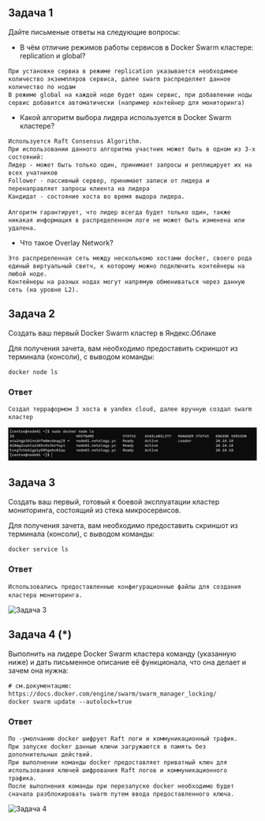 ## Задача 1

Дайте письменые ответы на следующие вопросы:

- В чём отличие режимов работы сервисов в Docker Swarm кластере: replication и global?

```
При установке сервиа в режиме replication указывается необходимое количество экземпляров сервиса, далее swarm распределяет данное количество по нодам
В режиме global на каждой ноде будет один сервис, при добавлении ноды сервис добавится автоматически (например контейнер для мониторинга)  
```
- Какой алгоритм выбора лидера используется в Docker Swarm кластере?

```
Используется Raft Consensus Algorithm.
При использовании данного алгоритма участник может быть в одном из 3-х состояний:
Лидер - может быть только один, принимает запросы и реплицирует их на всех учатников
Follower - пассивный сервер, принимает записи от лидера и перенаправляет запросы клиента на лидера
Кандидат - состояние хоста во время выдора лидера.

Алгоритм гарантирует, что лидер всегда будет только один, также никакая информация в распределенном логе не может быть изменена или удалена. 

```

- Что такое Overlay Network?

```
Это распределенная сеть между несколькомо хостами docker, своего рода единый виртуальный свитч, к которому можно подключить контейнеры на любой ноде.
Контейнеры на разных нодах могут напрямую обмениваться через данную сеть (на уровне L2).

```

## Задача 2

Создать ваш первый Docker Swarm кластер в Яндекс.Облаке

Для получения зачета, вам необходимо предоставить скриншот из терминала (консоли), с выводом команды:
```
docker node ls

```
### Ответ
```
Создал терраформом 3 хоста в yandex cloud, далее вручную создал swarm кластер
```

<img src="./images/task_5_2.jpg" alt="Задача 2">

## Задача 3

Создать ваш первый, готовый к боевой эксплуатации кластер мониторинга, состоящий из стека микросервисов.

Для получения зачета, вам необходимо предоставить скриншот из терминала (консоли), с выводом команды:
```
docker service ls
```

### Ответ
```Использовались предоставленные конфигурационные файлы для создания кластера мониторинга.```

<img src="./images/task_5_3.jpg" alt="Задача 3">


## Задача 4 (*)

Выполнить на лидере Docker Swarm кластера команду (указанную ниже) и дать письменное описание её функционала, что она делает и зачем она нужна:
```
# см.документацию: https://docs.docker.com/engine/swarm/swarm_manager_locking/
docker swarm update --autolock=true
```

### Ответ

```
По -умолчанию docker шифрует Raft логи и коммуникационный трафик.
При запуске docker данные ключи загружаются в память без дополнительных действий.
При выполнении команды docker предоставляет приватный ключ для использования ключей шифрования Raft логов и коммуникационного трафика.
После выполнения команды при перезапуске docker необходимо будет сначала разблокировать swarm путем ввода предоставленного ключа.

```

<img src="./images/task_5_4.jpg" alt="Задача 4">
